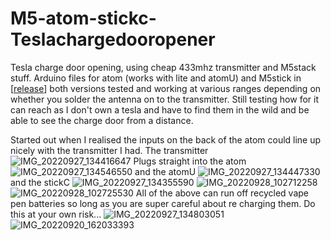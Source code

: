 # M5-atom-stickc-Teslachargedooropener
Tesla charge door opening, using cheap 433mhz transmitter and M5stack stuff. Arduino files for atom (works with lite and atomU) and M5stick in [[release](https://github.com/tompusey/M5-atom-stickc-Teslachargedooropener/releases/)]
both versions tested and working at various ranges depending on whether you solder the antenna on to the transmitter. Still testing how for it can reach as I don't own a tesla and have to find them in the wild and be able to see the charge door from a distance.



Started out when I realised the inputs on the back of the atom could line up nicely with the transmitter I had.
The transmitter
![IMG_20220927_134416647](https://user-images.githubusercontent.com/88928988/192731343-9c355d21-7b8d-4130-a7cb-22bbdbe51981.jpg)
Plugs straight into the atom
![IMG_20220927_134546550](https://user-images.githubusercontent.com/88928988/192731429-bce11f8b-3b11-4705-bca0-d725987127c8.jpg)
and the atomU
![IMG_20220927_134447330](https://user-images.githubusercontent.com/88928988/192731621-9d4179ac-8ea3-43d2-91f7-0faa6b1796e2.jpg)
and the stickC
![IMG_20220927_134355590](https://user-images.githubusercontent.com/88928988/192731644-dfd7cf3f-196b-40b9-846b-5d3125de94af.jpg)
![IMG_20220928_102712258](https://user-images.githubusercontent.com/88928988/192744270-2a73bf34-7951-4531-9584-699b75b695c9.jpg)
![IMG_20220928_102725530](https://user-images.githubusercontent.com/88928988/192744292-2e0343e5-5fe1-43f2-bc73-e5831086e219.jpg)
All of the above can run off recycled vape pen batteries so long as you are super careful about re charging them. Do this at your own risk...
![IMG_20220927_134803051](https://user-images.githubusercontent.com/88928988/192731717-beb46504-196f-4fad-b256-0dab8aa137ce.jpg)
![IMG_20220920_162033393](https://user-images.githubusercontent.com/88928988/192731739-bcd096c3-8dc3-4f3c-96d2-f54ce06f1aec.jpg)
